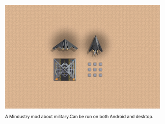![Show](github-pictures/show.png)

A Mindustry mod about military.Can be run on both Android and desktop.
